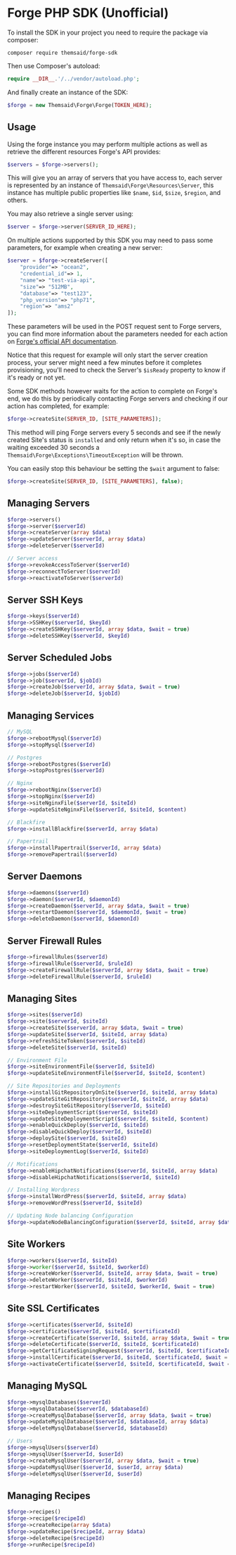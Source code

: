 # Forge PHP SDK (Unofficial)

To install the SDK in your project you need to require the package via composer:

```
composer require themsaid/forge-sdk
```

Then use Composer's autoload:

```php
require __DIR__.'/../vendor/autoload.php';
```

And finally create an instance of the SDK:

```php
$forge = new Themsaid\Forge\Forge(TOKEN_HERE);
```

## Usage

Using the forge instance you may perform multiple actions as well as retrieve the different resources Forge's API provides:

```php
$servers = $forge->servers();
```

This will give you an array of servers that you have access to, each server is represented by an instance of `Themsaid\Forge\Resources\Server`, this instance has multiple public
properties like `$name`, `$id`, `$size`, `$region`, and others.

You may also retrieve a single server using:

```php
$server = $forge->server(SERVER_ID_HERE);
```

On multiple actions supported by this SDK you may need to pass some parameters, for example when creating a new server:

```php
$server = $forge->createServer([
    "provider"=> "ocean2",
    "credential_id"=> 1,
    "name"=> "test-via-api",
    "size"=> "512MB",
    "database"=> "test123",
    "php_version"=> "php71",
    "region"=> "ams2"
]);
```

These parameters will be used in the POST request sent to Forge servers, you can find more information about the parameters needed for each action on
[Forge's official API documentation](https://forge.laravel.com/api-documentation).

Notice that this request for example will only start the server creation process, your server might need a few minutes before it completes provisioning, you'll need to check
the Server's `$isReady` property to know if it's ready or not yet.

Some SDK methods however waits for the action to complete on Forge's end, we do this by periodically contacting Forge servers and checking if our action has completed, for example:

```php
$forge->createSite(SERVER_ID, [SITE_PARAMETERS]);
```

This method will ping Forge servers every 5 seconds and see if the newly created Site's status is `installed` and only return when it's so, in case the waiting exceeded 30 seconds
a `Themsaid\Forge\Exceptions\TimeoutException` will be thrown.

You can easily stop this behaviour be setting the `$wait` argument to false:

```php
$forge->createSite(SERVER_ID, [SITE_PARAMETERS], false);
```

## Managing Servers

```php
$forge->servers()
$forge->server($serverId)
$forge->createServer(array $data)
$forge->updateServer($serverId, array $data)
$forge->deleteServer($serverId)

// Server access
$forge->revokeAccessToServer($serverId)
$forge->reconnectToServer($serverId)
$forge->reactivateToServer($serverId)
```

## Server SSH Keys

```php
$forge->keys($serverId)
$forge->SSHKey($serverId, $keyId)
$forge->createSSHKey($serverId, array $data, $wait = true)
$forge->deleteSSHKey($serverId, $keyId)
```

## Server Scheduled Jobs

```php
$forge->jobs($serverId)
$forge->job($serverId, $jobId)
$forge->createJob($serverId, array $data, $wait = true)
$forge->deleteJob($serverId, $jobId)
```

## Managing Services

```php
// MySQL
$forge->rebootMysql($serverId)
$forge->stopMysql($serverId)

// Postgres
$forge->rebootPostgres($serverId)
$forge->stopPostgres($serverId)

// Nginx
$forge->rebootNginx($serverId)
$forge->stopNginx($serverId)
$forge->siteNginxFile($serverId, $siteId)
$forge->updateSiteNginxFile($serverId, $siteId, $content)

// Blackfire
$forge->installBlackfire($serverId, array $data)

// Papertrail
$forge->installPapertrail($serverId, array $data)
$forge->removePapertrail($serverId)
```

## Server Daemons

```php
$forge->daemons($serverId)
$forge->daemon($serverId, $daemonId)
$forge->createDaemon($serverId, array $data, $wait = true)
$forge->restartDaemon($serverId, $daemonId, $wait = true)
$forge->deleteDaemon($serverId, $daemonId)
```

## Server Firewall Rules

```php
$forge->firewallRules($serverId)
$forge->firewallRule($serverId, $ruleId)
$forge->createFirewallRule($serverId, array $data, $wait = true)
$forge->deleteFirewallRule($serverId, $ruleId)
```

## Managing Sites

```php
$forge->sites($serverId)
$forge->site($serverId, $siteId)
$forge->createSite($serverId, array $data, $wait = true)
$forge->updateSite($serverId, $siteId, array $data)
$forge->refreshSiteToken($serverId, $siteId)
$forge->deleteSite($serverId, $siteId)

// Environment File
$forge->siteEnvironmentFile($serverId, $siteId)
$forge->updateSiteEnvironmentFile($serverId, $siteId, $content)

// Site Repositories and Deployments
$forge->installGitRepositoryOnSite($serverId, $siteId, array $data)
$forge->updateSiteGitRepository($serverId, $siteId, array $data)
$forge->destroySiteGitRepository($serverId, $siteId)
$forge->siteDeploymentScript($serverId, $siteId)
$forge->updateSiteDeploymentScript($serverId, $siteId, $content)
$forge->enableQuickDeploy($serverId, $siteId)
$forge->disableQuickDeploy($serverId, $siteId)
$forge->deploySite($serverId, $siteId)
$forge->resetDeploymentState($serverId, $siteId)
$forge->siteDeploymentLog($serverId, $siteId)

// Motifications
$forge->enableHipchatNotifications($serverId, $siteId, array $data)
$forge->disableHipchatNotifications($serverId, $siteId)

// Installing Wordpress
$forge->installWordPress($serverId, $siteId, array $data)
$forge->removeWordPress($serverId, $siteId)

// Updating Node balancing Configuration
$forge->updateNodeBalancingConfiguration($serverId, $siteId, array $data)
```

## Site Workers

```php
$forge->workers($serverId, $siteId)
$forge->worker($serverId, $siteId, $workerId)
$forge->createWorker($serverId, $siteId, array $data, $wait = true)
$forge->deleteWorker($serverId, $siteId, $workerId)
$forge->restartWorker($serverId, $siteId, $workerId, $wait = true)
```

## Site SSL Certificates

```php
$forge->certificates($serverId, $siteId)
$forge->certificate($serverId, $siteId, $certificateId)
$forge->createCertificate($serverId, $siteId, array $data, $wait = true)
$forge->deleteCertificate($serverId, $siteId, $certificateId)
$forge->getCertificateSigningRequest($serverId, $siteId, $certificateId)
$forge->installCertificate($serverId, $siteId, $certificateId, $wait = true)
$forge->activateCertificate($serverId, $siteId, $certificateId, $wait = true)
```

## Managing MySQL

```php
$forge->mysqlDatabases($serverId)
$forge->mysqlDatabase($serverId, $databaseId)
$forge->createMysqlDatabase($serverId, array $data, $wait = true)
$forge->updateMysqlDatabase($serverId, $databaseId, array $data)
$forge->deleteMysqlDatabase($serverId, $databaseId)

// Users
$forge->mysqlUsers($serverId)
$forge->mysqlUser($serverId, $userId)
$forge->createMysqlUser($serverId, array $data, $wait = true)
$forge->updateMysqlUser($serverId, $userId, array $data)
$forge->deleteMysqlUser($serverId, $userId)
```

## Managing Recipes

```php
$forge->recipes()
$forge->recipe($recipeId)
$forge->createRecipe(array $data)
$forge->updateRecipe($recipeId, array $data)
$forge->deleteRecipe($recipeId)
$forge->runRecipe($recipeId)
```